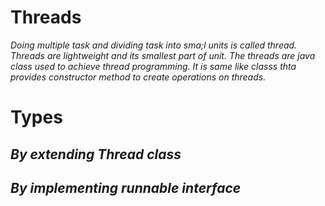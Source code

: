 # Threads
*Doing multiple task and dividing task into sma;l units is called thread.*
*Threads are lightweight and its smallest part of unit.*
*The threads are java class used to achieve thread programming.*
*It is same like classs thta provides constructor method to create operations on threads.*



# Types
## *By extending Thread class*
## *By implementing runnable interface*
